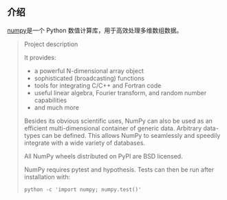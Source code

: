 
## 介绍

[numpy](https://pypi.org/project/numpy/)是一个 Python 数值计算库，用于高效处理多维数组数据。

> Project description
>
> It provides:
>
> - a powerful N-dimensional array object
> - sophisticated (broadcasting) functions
> - tools for integrating C/C++ and Fortran code
> - useful linear algebra, Fourier transform, and random number capabilities
> - and much more
>
> Besides its obvious scientific uses, NumPy can also be used as an efficient multi-dimensional container of generic data. Arbitrary data-types can be defined. This allows NumPy to seamlessly and speedily integrate with a wide variety of databases.
>
> All NumPy wheels distributed on PyPI are BSD licensed.
>
> NumPy requires pytest and hypothesis. Tests can then be run after installation with:
>
> ```
> python -c 'import numpy; numpy.test()'
> ```
